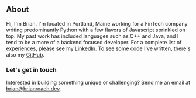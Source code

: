 ## About
Hi, I'm Brian. I'm located in Portland, Maine working for a FinTech company writing predominantly Python with a few flavors of Javascript sprinkled on top. My past work has included languages such as C++ and Java, and I tend to be a more of a backend focused developer. For a complete list of experiences, please see my [LinkedIn](http://www.linkedin.com/in/brian-m-roach/). To see some code I've written, there's also my [GitHub](https://github.com/bmroach).

### Let's get in touch
Interested in building something unique or challenging? Send me an email at <brian@brianroach.dev>.
